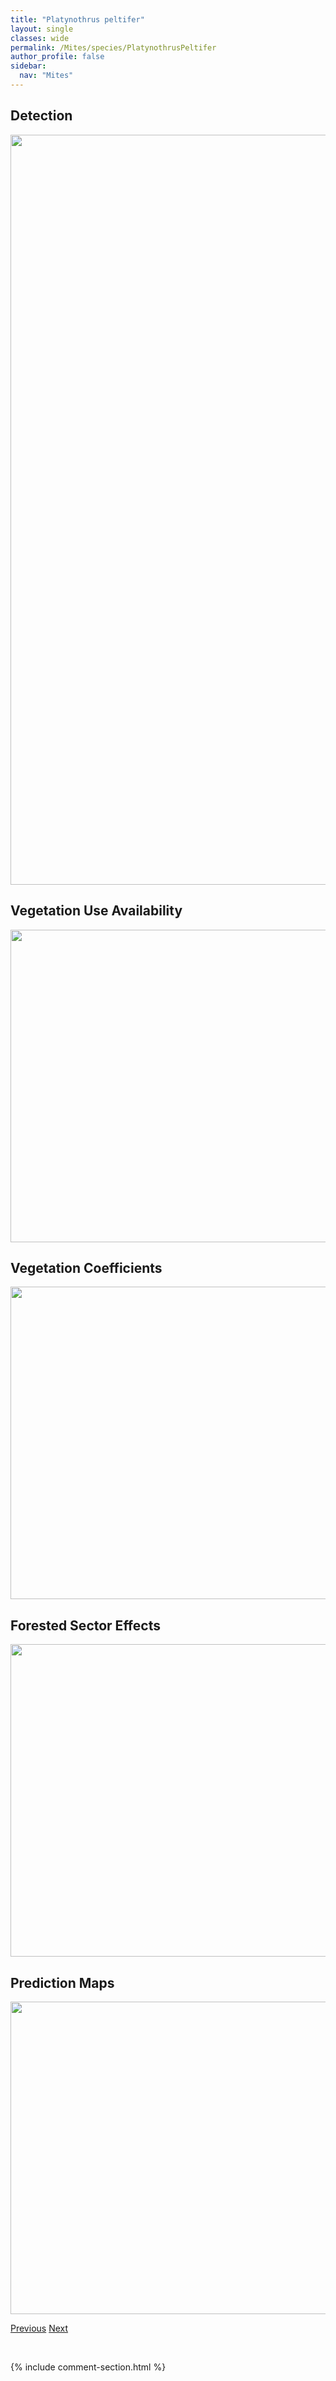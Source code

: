 ```yaml
---
title: "Platynothrus peltifer"
layout: single
classes: wide
permalink: /Mites/species/PlatynothrusPeltifer
author_profile: false
sidebar:
  nav: "Mites"
---
```


<h2>Detection</h2>

<a href="https://drive.google.com/uc?export=view&id=1R6Q5KML5FAR3MHCOJaJNzP1zCoPe4FrA">
<img src="https://drive.google.com/uc?export=view&id=1R6Q5KML5FAR3MHCOJaJNzP1zCoPe4FrA" height = "1200" width = "800">
</a>


<h2>Vegetation Use Availability</h2>

<a href="https://drive.google.com/uc?export=view&id=1fri_AiRAV13m2QN8EnM-R_cVVhtbJSPp">
<img src="https://drive.google.com/uc?export=view&id=1fri_AiRAV13m2QN8EnM-R_cVVhtbJSPp" height = "500" width = "1000">
</a>


<h2>Vegetation Coefficients</h2>

<a href="https://drive.google.com/uc?export=view&id=1FKgnj_KubVBP2l7We77l-Qq5UfYcVYeF">
<img src="https://drive.google.com/uc?export=view&id=1FKgnj_KubVBP2l7We77l-Qq5UfYcVYeF" height = "500" width = "1000">
</a>


<h2>Forested Sector Effects</h2>

<a href="https://drive.google.com/uc?export=view&id=1_zFOLI9tGvs-N1C7ide2vbsaDUmmb-DW">
<img src="https://drive.google.com/uc?export=view&id=1_zFOLI9tGvs-N1C7ide2vbsaDUmmb-DW" height = "500" width = "1000">
</a>


<h2>Prediction Maps</h2>

<a href="https://drive.google.com/uc?export=view&id=1G2O2jIz3vSbgMlbeUgbT9XXckrb38Wuq">
<img src="https://drive.google.com/uc?export=view&id=1G2O2jIz3vSbgMlbeUgbT9XXckrb38Wuq" height = "500" width = "1000">
</a>


<a href="/DevelopmentWebsite/Mites/species/PilogalumnaSp2DEW" class="pagination--pager" title="Pilogalumna sp. 2 DEW">Previous</a> <a href="/DevelopmentWebsite/Mites/species/PlatynothrusSibiricus" class="pagination--pager" title="Platynothrus sibiricus">Next</a>

<p>&nbsp;</p>

{% include comment-section.html %}
